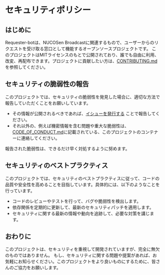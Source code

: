 # セキュリティポリシー

## はじめに

Requester-botは、NUCOSen Broadcastに関連するもので、ユーザーからのリクエストを受け取る窓口として機能するオープンソースプロジェクトです。
このプロジェクトはMITライセンスのもとで公開されており、誰でも自由に利用、改変、再配布できます。プロジェクトに貢献したい方は、[CONTRIBUTING.md](CONTRIBUTING.md)を参照してください。

## セキュリティの脆弱性の報告

このプロジェクトでは、セキュリティの脆弱性を発見した場合に、適切な方法で報告していただくことをお願いしています。

- その情報が公開されるべきであれば、[イシューを発行する](https://github.com/nucosen/requester-bot/issues) ことで報告してください。
- それ以外の、例えば機密情報を含む問題や重大な脆弱性は、[CODE_OF_CONDUCT.md](CODE_OF_CONDUCT.md)に記載されている、このプロジェクトのコンテナーに連絡してください。

報告された脆弱性は、できるだけ早く対処するように努めます。

## セキュリティのベストプラクティス

このプロジェクトでは、セキュリティのベストプラクティスに従って、コードの品質や安全性を高めることを目指しています。具体的には、以下のようなことを行っています。

- コードのレビューやテストを行って、バグや脆弱性を検出します。
- 依存関係を定期的に更新して、最新のセキュリティパッチを適用します。
- セキュリティに関する最新の情報や動向を追跡して、必要な対策を講じます。

## おわりに

このプロジェクトは、セキュリティを重視して開発されていますが、完全に無欠のものではありません。
もし、セキュリティに関する問題や提案があれば、お気軽にお知らせください。このプロジェクトをより良いものにするために、皆さんのご協力をお願いします。


